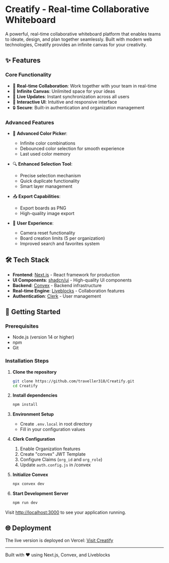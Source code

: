 # Creatify - Real-time Collaborative Whiteboard

A powerful, real-time collaborative whiteboard platform that enables teams to ideate, design, and plan together seamlessly. Built with modern web technologies, Creatify provides an infinite canvas for your creativity.

## ✨ Features

### Core Functionality
- 🤝 **Real-time Collaboration**: Work together with your team in real-time
- 🎨 **Infinite Canvas**: Unlimited space for your ideas
- 🔄 **Live Updates**: Instant synchronization across all users
- 🎯 **Interactive UI**: Intuitive and responsive interface
- 🔒 **Secure**: Built-in authentication and organization management

### Advanced Features
- 🎨 **Advanced Color Picker**: 
  - Infinite color combinations
  - Debounced color selection for smooth experience
  - Last used color memory

- 🔍 **Enhanced Selection Tool**:
  - Precise selection mechanism
  - Quick duplicate functionality
  - Smart layer management

- 📤 **Export Capabilities**:
  - Export boards as PNG
  - High-quality image export

- 🎯 **User Experience**:
  - Camera reset functionality
  - Board creation limits (5 per organization)
  - Improved search and favorites system

## 🛠️ Tech Stack

- **Frontend**: [Next.js](https://nextjs.org/) - React framework for production
- **UI Components**: [shadcn/ui](https://ui.shadcn.com/) - High-quality UI components
- **Backend**: [Convex](https://www.convex.dev/) - Backend infrastructure
- **Real-time Engine**: [Liveblocks](https://liveblocks.io/) - Collaboration features
- **Authentication**: [Clerk](https://clerk.com/) - User management

## 🚀 Getting Started

### Prerequisites

- Node.js (version 14 or higher)
- npm
- Git

### Installation Steps

1. **Clone the repository**
   ```bash
   git clone https://github.com/traveller318/Creatify.git
   cd Creatify
   ```

2. **Install dependencies**
   ```bash
   npm install
   ```

3. **Environment Setup**
   - Create `.env.local` in root directory
   - Fill in your configuration values

4. **Clerk Configuration**
   1. Enable Organization features
   2. Create "convex" JWT Template
   3. Configure Claims (`org_id` and `org_role`)
   4. Update `auth.config.js` in /convex

5. **Initialize Convex**
   ```bash
   npx convex dev
   ```

6. **Start Development Server**
   ```bash
   npm run dev
   ```

Visit [http://localhost:3000](http://localhost:3000) to see your application running.


## 🌐 Deployment

The live version is deployed on Vercel: [Visit Creatify](https://creatify-seven.vercel.app)



---

Built with ❤️ using Next.js, Convex, and Liveblocks